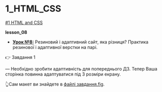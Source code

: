 # 1_HTML_CSS
[#1 HTML and CSS](https://github.com/AnD-FLuX/1_HTML_CSS)

**lesson_08**

* **[Урок №8:](https://github.com/AnD-FLuX/1_HTML_CSS/tree/hc_lesson_08)**
Резиновий і адаптивний сайт, яка різниця? Практика резинової і адаптивної верстки на парі.

👉 Завдання 1

— Необхідно зробити адаптивність для попереднього ДЗ. Тепер Ваша сторінка повинна адаптуватися під 3 розміри екрану. 

👆Сам макет ви знайдете в [файлі завдання.fig](https://fs01.getcourse.ru/fileservice/file/download/a/35253/sc/234/h/13d478e85f44219c6ccd334ba80afbb0.fig).